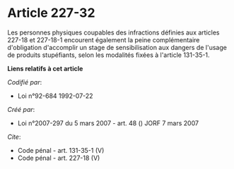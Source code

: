 # Article 227-32

Les personnes physiques coupables des infractions définies aux articles 227-18 et 227-18-1 encourent également la peine
complémentaire d'obligation d'accomplir un stage de sensibilisation aux dangers de l'usage de produits stupéfiants, selon les
modalités fixées à l'article 131-35-1.

**Liens relatifs à cet article**

_Codifié par_:

  - Loi n°92-684 1992-07-22

_Créé par_:

  - Loi n°2007-297 du 5 mars 2007 - art. 48 () JORF 7 mars 2007

_Cite_:

  - Code pénal - art. 131-35-1 (V)
  - Code pénal - art. 227-18 (V)
